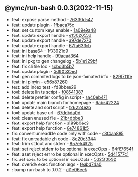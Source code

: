 <a name="0.0.3">

## @ymc/run-bash 0.0.3(2022-11-15)</a> 
- feat: expose parse method - [76330d547](https://github.com/ymc-github/js-idea/commit/976330d54704a3022a0c9ff6d1a23b24a39629d1 "feat(core): expose parse method&#10;&#10;update changelod.md&#10;&#10;generated by ymc@robot")
- feat: update plugin - [1fbaca75c](https://github.com/ymc-github/js-idea/commit/41fbaca75c60e129f7cbc8b5f7e8f717d53665f4 "feat(core): update plugin&#10;&#10;parse subject,body,scope,type,issue&#10;&#10;generated by ymc@robot")
- feat: set custom keys enable - [1a09e9a48](https://github.com/ymc-github/js-idea/commit/61a09e9a48e68e5baba79905b0b58532475534c3 "feat(core): set custom keys enable&#10;&#10;export decode,encode&#10;export decodeBase64,encodeBase64&#10;export randomKeys&#10;export encodeUnicode,decodeUnicode&#10;export getBase64FromBinary,getBinaryFromBase64&#10;&#10;generated by ymc@robot")
- feat: update export handle - [e1362653d](https://github.com/ymc-github/js-idea/commit/fe1362653d08e2b0d22bfd93343a8c9cbae673f7 "feat(core): update export handle&#10;&#10;encodeUri,&#10;decodeUri,&#10;encodeUnit16,&#10;decodeUnit16,&#10;encodeUtf8,&#10;decodeUtf8,&#10;getBase64FromBinary,&#10;getBinaryFromBase64,&#10;randomKeys,&#10;encodeBase64,&#10;decodeBase64,&#10;encode,&#10;decode&#10;&#10;generated by ymc@robot")
- feat: update export handle - [a97de7270](https://github.com/ymc-github/js-idea/commit/ca97de7270bff0437a40e534905262927a82ab79 "feat(core): update export handle&#10;&#10;encodeUri,&#10;decodeUri,&#10;encodeUnit16,&#10;decodeUnit16,&#10;encodeUtf8,&#10;decodeUtf8,&#10;randomKeys,&#10;encodeBase64,&#10;decodeBase64,&#10;encode,&#10;decode&#10;&#10;generated by ymc@robot")
- feat: update export handle - [67fa633cb](https://github.com/ymc-github/js-idea/commit/f67fa633cbf8e5a31ae99838bd405be9df8fa3ad "feat(core): update export handle&#10;&#10;encodeUri,&#10;decodeUri,&#10;encodeUnit16,&#10;decodeUnit16,&#10;encodeUtf8,&#10;decodeUtf8,&#10;randomKeys,&#10;encodeBase64,&#10;decodeBase64,&#10;encode,&#10;decode&#10;&#10;generated by ymc@robot")
- feat: ini base64 - [1f33921d9](https://github.com/ymc-github/js-idea/commit/e1f33921d90856701dc9878ac6e1762fb53e8f4d "feat(core): ini base64&#10;&#10;export encode,decode handle&#10;define some transfrom&#10;binary,unit16,uri&#10;&#10;generated by ymc@robot")
- feat: ini help handle - [99acad364](https://github.com/ymc-github/js-idea/commit/599acad3640c64f34e32491c723263208b751e2d "feat(core): ini help handle&#10;&#10;export handle&#10;shuffle,&#10;getEnglishChars,&#10;randomEnglishChars,&#10;getHexChars,&#10;randomHexChars,&#10;getBase32Chars,&#10;randomBase32Chars,&#10;getBase64Chars,&#10;randomBase64Chars&#10;&#10;generated by ymc@robot")
- feat: ini pkg to gen changelog - [5b1e929bf](https://github.com/ymc-github/js-idea/commit/b5b1e929bff081a8ae5f66bc1443f71a9ef50c8c "feat(core): ini pkg to gen changelog&#10;&#10;define some demo&#10;&#10;generated by ymc@robot")
- feat: fix cli file loc - [acbd3b5b7](https://github.com/ymc-github/js-idea/commit/2acbd3b5b7c03affa28ed63f31de0b1fa25809f3 "feat(core): fix cli file loc&#10;&#10;set ycs cli to be correct&#10;&#10;generated by ymc@robot")
- feat: update plugin - [5d80525ed](https://github.com/ymc-github/js-idea/commit/15d80525ed240cddf375e87bcde54dc562ace23b "feat(core): update plugin&#10;&#10;update list and table for repo root&#10;&#10;generated by ymc@robot")
- feat: gen commited logs to be json-fomated info - [82917f1fe](https://github.com/ymc-github/js-idea/commit/182917f1fe7b207152ea8e79271d61809d411c59 "feat(core): gen commited logs to be json-fomated info&#10;&#10;export handle as default&#10;clify as ycs style&#10;to be json-fomated info&#10;&#10;generated by ymc@robot")
- feat: ini pinyin - [e56b87260](https://github.com/ymc-github/js-idea/commit/4e56b87260046b054ed21a7fd566ab868f2582d5 "feat(core): ini pinyin&#10;&#10;define helper and data&#10;about cedict,tone,pinyin,hanzi,zhuyin&#10;&#10;generated by ymc@robot")
- test: add index test - [fd8bbee29](https://github.com/ymc-github/js-idea/commit/4fd8bbee2944d05300f88c07bc4d962c28e48544 "test(core): add index test&#10;&#10;test kindOfTest&#10;test typeOfTest&#10;test base values&#10;&#10;generated by ymc@robot")
- tool: delete lin ts script - [f08641387](https://github.com/ymc-github/js-idea/commit/3f08641387ecd32711c9fb5f5f05db0b8acb3b0e "tool(core): delete lin ts script&#10;&#10;")
- tool: delete prettier config in script - [aa40eb471](https://github.com/ymc-github/js-idea/commit/3aa40eb4715bcbdd5b209f7f4f9a82acb8218a9b "tool(core): delete prettier config in script&#10;&#10;")
- tool: update main branch for homepage - [6abe42224](https://github.com/ymc-github/js-idea/commit/96abe4222412dab55af0638b5d656dff16eaafeb "tool(core): update main branch for homepage&#10;&#10;")
- tool: delete and sort script - [f26224e2b](https://github.com/ymc-github/js-idea/commit/5f26224e2bc70af3b0764c27bff78f5e2f7279bb "tool(core): delete and sort script&#10;&#10;")
- tool: update base url - [67ddbda0d](https://github.com/ymc-github/js-idea/commit/067ddbda0db83ad5f9ca609cc59e33b6aea4a6c0 "tool(core): update base url&#10;&#10;")
- tool: clean unused file - [21b4dbbe3](https://github.com/ymc-github/js-idea/commit/e21b4dbbe3059079889abb52be444ddf5c1c9e3c "tool(core): clean unused file&#10;&#10;")
- feat: export help function - [a189b0ec3](https://github.com/ymc-github/js-idea/commit/3a189b0ec335f635dfb7fcd341054d1baf1a914b "feat(core): export help function&#10;&#10;")
- feat: export help function - [8e74861b5](https://github.com/ymc-github/js-idea/commit/e8e74861b5980c42bbc912d0cce6edd010859df6 "feat(core): export help function&#10;&#10;")
- fix: convert unreadble code only with code - [c3f4aa885](https://github.com/ymc-github/js-idea/commit/2c3f4aa885581e7da3c375897c9996be9515eb07 "fix(core): convert unreadble code only with code&#10;&#10;")
- feat: fix unreadable zh code - [8e20c3344](https://github.com/ymc-github/js-idea/commit/68e20c334405295b0a802dff1fb38ccb533f3018 "feat(core): fix unreadable zh code&#10;&#10;")
- feat: trim stdout and stderr - [857e54925](https://github.com/ymc-github/js-idea/commit/7857e549259853a8d1cdf32d147701d20a47bf7b "feat(core): trim stdout and stderr&#10;&#10;")
- feat: set reject stderr to be optional in execOpts - [64f87654f](https://github.com/ymc-github/js-idea/commit/364f87654f97a88c392e39e51a8a9bc91b2dec3e "feat(core): set reject stderr to be optional in execOpts&#10;&#10;")
- feat: aset reject err to be optional in execOpts - [5d41577c1](https://github.com/ymc-github/js-idea/commit/05d41577c185b96fe8fb293298313898ca3482fb "feat(core): aset reject err to be optional in execOpts&#10;&#10;")
- fix: set exec to be optional in execOpts - [5d25f3b92](https://github.com/ymc-github/js-idea/commit/95d25f3b9254becf73733058af8b0f5ebae578a8 "fix(core): set exec to be optional in execOpts&#10;&#10;")
- feat: overide exec function args - [feabd74a0](https://github.com/ymc-github/js-idea/commit/ffeabd74a0e6ccbb80128f9343f0d776ce8753fa "feat(run-bash): overide exec function args&#10;&#10;")
- : bump run-bash to 0.0.2 - [c11e06ee5](https://github.com/ymc-github/js-idea/commit/dc11e06ee50443e6aae5a33f5f14779186e28c8a "&#10;&#10;")